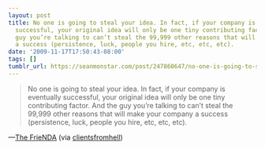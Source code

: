 ```yaml
---
layout: post
title: No one is going to steal your idea. In fact, if your company is eventually
  successful, your original idea will only be one tiny contributing factor. And the
  guy you’re talking to can’t steal the 99,999 other reasons that will make your company
  a success (persistence, luck, people you hire, etc, etc, etc).
date: '2009-11-17T17:50:43-08:00'
tags: []
tumblr_url: https://seanmonstar.com/post/247860647/no-one-is-going-to-steal-your-idea-in-fact-if
---
```

> No one is going to steal your idea. In fact, if your company is eventually successful, your original idea will only be one tiny contributing factor. And the guy you’re talking to can’t steal the 99,999 other reasons that will make your company a success (persistence, luck, people you hire, etc, etc, etc).

—[The FrieNDA](http://www.webx0.com/2006/08/frienda.html) (via [clientsfromhell](http://clientsfromhell.tumblr.com/))
